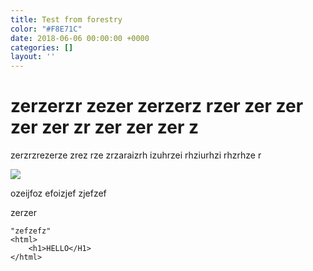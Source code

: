 ```yaml
---
title: Test from forestry
color: "#F8E71C"
date: 2018-06-06 00:00:00 +0000
categories: []
layout: ''
---
```

# zerzerzr zezer zerzerz rzer zer zer zer zer zr zer zer zer z

zerzrzrezerze zrez rze zrzaraizrh izuhrzei rhziurhzi rhzrhze r

![](/uploads/test.jpg)

ozeijfoz efoizjef zjefzef

zerzer

    "zefzefz"
    <html>
    	<h1>HELLO</H1>
    </html>